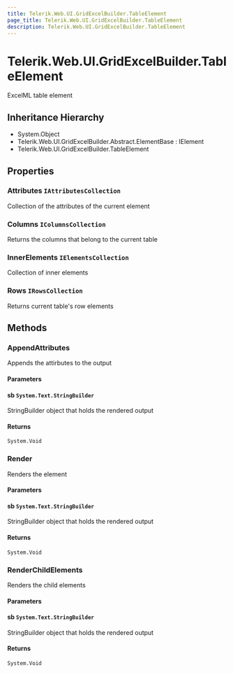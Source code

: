 ```yaml
---
title: Telerik.Web.UI.GridExcelBuilder.TableElement
page_title: Telerik.Web.UI.GridExcelBuilder.TableElement
description: Telerik.Web.UI.GridExcelBuilder.TableElement
---
```


# Telerik.Web.UI.GridExcelBuilder.TableElement

ExcelML table element

## Inheritance Hierarchy

* System.Object
* Telerik.Web.UI.GridExcelBuilder.Abstract.ElementBase : IElement
* Telerik.Web.UI.GridExcelBuilder.TableElement

## Properties

###  Attributes `IAttributesCollection`

Collection of the attributes of the current element

###  Columns `IColumnsCollection`

Returns the columns that belong to the current table

###  InnerElements `IElementsCollection`

Collection of inner elements

###  Rows `IRowsCollection`

Returns current table's row elements

## Methods

###  AppendAttributes

Appends the attirbutes to the output

#### Parameters

#### sb `System.Text.StringBuilder`

StringBuilder object that holds the rendered output

#### Returns

`System.Void` 

###  Render

Renders the element

#### Parameters

#### sb `System.Text.StringBuilder`

StringBuilder object that holds the rendered output

#### Returns

`System.Void` 

###  RenderChildElements

Renders the child elements

#### Parameters

#### sb `System.Text.StringBuilder`

StringBuilder object that holds the rendered output

#### Returns

`System.Void` 

